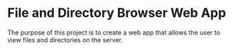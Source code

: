 # File and Directory Browser Web App

The purpose of this project is to create a web app that allows the user to view files and directories on the server.
